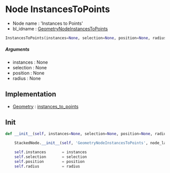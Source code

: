 # Node InstancesToPoints

- Node name : 'Instances to Points'
- bl_idname : [GeometryNodeInstancesToPoints](https://docs.blender.org/api/current/bpy.types.GeometryNodeInstancesToPoints.html)


``` python
InstancesToPoints(instances=None, selection=None, position=None, radius=None, node_label=None, node_color=None)
```
##### Arguments

- instances : None
- selection : None
- position : None
- radius : None

## Implementation

- [Geometry](/docs/GeoNodes/Geometry.md) : [instances_to_points](/docs/GeoNodes/Geometry.md#instances_to_points)

## Init

``` python
def __init__(self, instances=None, selection=None, position=None, radius=None, node_label=None, node_color=None):

    StackedNode.__init__(self, 'GeometryNodeInstancesToPoints', node_label=node_label, node_color=node_color)

    self.instances       = instances
    self.selection       = selection
    self.position        = position
    self.radius          = radius
```

